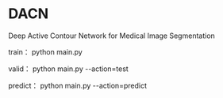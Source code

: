 # DACN
Deep Active Contour Network for Medical Image Segmentation

train：
python main.py

valid：
python main.py --action=test

predict：
python main.py --action=predict
